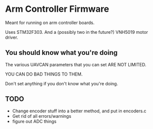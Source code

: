 # Arm Controller Firmware #

Meant for running on arm controller boards.

Uses STM32F303. And a (possibly two in the future?) VNH5019 motor driver.

## You should know what you're doing ##

The various UAVCAN parameters that you can set ARE NOT LIMITED.

YOU CAN DO BAD THINGS TO THEM.

Don't set anything if you don't know what you're doing.

## TODO ##

- Change encoder stuff into a better method, and put in encoders.c
- Get rid of all errors/warnings
- figure out ADC things